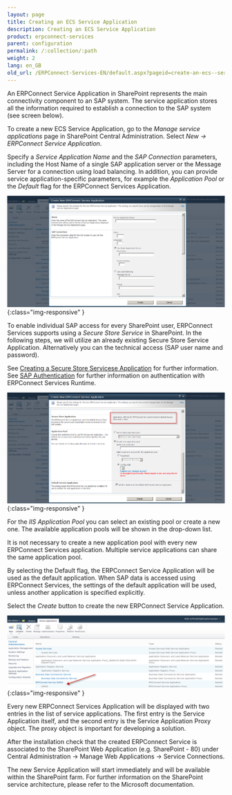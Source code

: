 ```yaml
---
layout: page
title: Creating an ECS Service Application
description: Creating an ECS Service Application
product: erpconnect-services
parent: configuration
permalink: /:collection/:path
weight: 2
lang: en_GB
old_url: /ERPConnect-Services-EN/default.aspx?pageid=create-an-ecs--service-application
---
```


An ERPConnect Service Application in SharePoint represents the main connectivity component to an SAP system. The service application stores all the information required to establish a connection to the SAP system (see screen below). 

To create a new ECS Service Application, go to the *Manage service applications* page in SharePoint Central Administration. Select *New -> ERPConnect Service Application*.

Specify a *Service Application Name* and the *SAP Connection* parameters, including the Host Name of a single SAP application server or the Message Server for a connection using load balancing. In addition, you can provide service application-specific parameters, for example the *Application Pool* or the *Default* flag for the ERPConnect Services Application.

![ECS-Create-Application-01](/img/content/ECS-Create-Application-01.png){:class="img-responsive" }


To enable individual SAP access for every SharePoint user, ERPConnect Services supports using a *Secure Store Service* in SharePoint. 
In the following steps, we will utilize an already existing Secure Store Service Application. 
Alternatively you can the technical access (SAP user name and password).

See [Creating a Secure Store Servicese Application](./creating-a-secure-store-app) for further information.<br>
See [SAP Authentication](../../erpconnect-services-runtime/sap-connection/sap-authentication)  for further information on authentication with ERPConnect Services Runtime.

![ECS-Create-Application-02](/img/content/ECS-Create-Application-02.png){:class="img-responsive" }


For the *IIS Application Pool* you can select an existing pool or create a new one. The available application pools will be shown in the drop-down list.

It is not necessary to create a new application pool with every new ERPConnect Services application. Multiple service applications can share the same application pool.

By selecting the Default flag, the ERPConnect Service Application will be used as the default application. When SAP data is accessed using ERPConnect Services, the settings of the default application will be used, unless another application is specified explicitly.

Select the *Create* button to create the new ERPConnect Service Application.

![ECS-Create-Application-03](/img/content/ECS-Create-Application-03.png){:class="img-responsive" }


Every new ERPConnect Services Application will be displayed with two entries in the list of service applications. The first entry is the Service Application itself, and the second entry is the Service Application Proxy object. The proxy object is important for developing a solution.

After the installation check that the created ERPConnect Service is associated to the SharePoint Web Application (e.g. SharePoint - 80) under Central Administration -> Manage Web Applications -> Service Connections.

The new Service Application will start immediately and will be available within the SharePoint farm. For further information on the SharePoint service architecture, please refer to the Microsoft documentation. 

